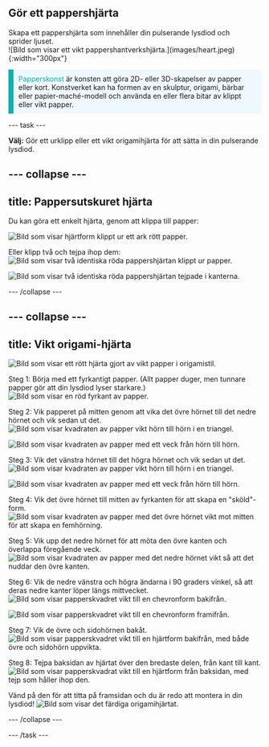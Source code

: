 ## Gör ett pappershjärta

<div style="display: flex; flex-wrap: wrap">
<div style="flex-basis: 200px; flex-grow: 1; margin-right: 15px;">
Skapa ett pappershjärta som innehåller din pulserande lysdiod och sprider ljuset. 
</div>
<div>
![Bild som visar ett vikt pappershantverkshjärta.](images/heart.jpeg){:width="300px"}
</div>
</div>

<p style="border-left: solid; border-width:10px; border-color: #0faeb0; background-color: aliceblue; padding: 10px;">
<span style="color: #0faeb0">Papperskonst</span> är konsten att göra 2D- eller 3D-skapelser av papper eller kort. Konstverket kan ha formen av en skulptur, origami, bärbar eller papier-maché-modell och använda en eller flera bitar av klippt eller vikt papper.</p>

--- task ---

**Välj:** Gör ett urklipp eller ett vikt origamihjärta för att sätta in din pulserande lysdiod.

--- collapse ---
---
title: Pappersutskuret hjärta
---

Du kan göra ett enkelt hjärta, genom att klippa till papper:

![Bild som visar hjärtform klippt ur ett ark rött papper.](images/heart-cutout.png)

Eller klipp två och tejpa ihop dem: ![Bild som visar två identiska röda pappershjärtan klippt ur papper.](images/heart-cutout2.png)

![Bild som visar två identiska röda pappershjärtan tejpade i kanterna.](images/heart-cutout3.png)


--- /collapse ---


--- collapse ---
---
title: Vikt origami-hjärta
---

![Bild som visar ett rött hjärta gjort av vikt papper i origamistil.](images/heart.png)

Steg 1: Börja med ett fyrkantigt papper. (Allt papper duger, men tunnare papper gör att din lysdiod lyser starkare.)
![Bild som visar en röd fyrkant av papper.](images/heart1.png)


Steg 2: Vik papperet på mitten genom att vika det övre hörnet till det nedre hörnet och vik sedan ut det.
![Bild som visar kvadraten av papper vikt hörn till hörn i en triangel.](images/heart2.png)

![Bild som visar kvadraten av papper med ett veck från hörn till hörn.](images/heart3.png)


Steg 3: Vik det vänstra hörnet till det högra hörnet och vik sedan ut det.
![Bild som visar kvadraten av papper vikt hörn till hörn i en triangel.](images/heart4.png)

![Bild som visar kvadraten av papper med ett veck från hörn till hörn.](images/heart5.png)


Steg 4: Vik det övre hörnet till mitten av fyrkanten för att skapa en "sköld"-form.
![Bild som visar kvadraten av papper med det övre hörnet vikt mot mitten för att skapa en femhörning.](images/heart6.png)


Steg 5: Vik upp det nedre hörnet för att möta den övre kanten och överlappa föregående veck.
![Bild som visar kvadraten av papper med det nedre hörnet vikt så att det nuddar den övre kanten.](images/heart7.png)

Steg 6: Vik de nedre vänstra och högra ändarna i 90 graders vinkel, så att deras nedre kanter löper längs mittvecket.
![Bild som visar papperskvadret vikt till en chevronform bakifrån.](images/heart8.png)

![Bild som visar papperskvadret vikt till en chevronform framifrån.](images/heart9.png)


Steg 7: Vik de övre och sidohörnen bakåt.
![Bild som visar papperskvadret vikt till en hjärtform bakifrån, med både övre och sidohörn uppvikta.](images/heart10.png)

Steg 8: Tejpa baksidan av hjärtat över den bredaste delen, från kant till kant.
![Bild som visar papperskvadrat vikt till en hjärtform från baksidan, med tejp som håller ihop den.](images/heart11.png)

Vänd på den för att titta på framsidan och du är redo att montera in din lysdiod!
![Bild som visar det färdiga origamihjärtat.](images/heart.png)


--- /collapse ---

--- /task ---


